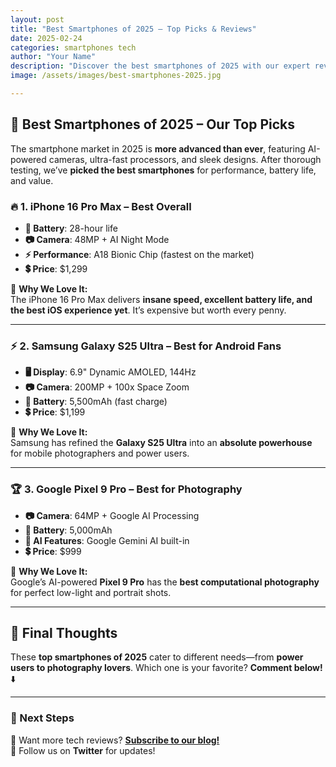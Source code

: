 ```yaml
---
layout: post
title: "Best Smartphones of 2025 – Top Picks & Reviews"
date: 2025-02-24
categories: smartphones tech
author: "Your Name"
description: "Discover the best smartphones of 2025 with our expert reviews, comparisons, and buying guide."
image: /assets/images/best-smartphones-2025.jpg

---
```


## 📱 Best Smartphones of 2025 – Our Top Picks

The smartphone market in 2025 is **more advanced than ever**, featuring AI-powered cameras, ultra-fast processors, and sleek designs. After thorough testing, we’ve **picked the best smartphones** for performance, battery life, and value.

### 🔥 1. iPhone 16 Pro Max – **Best Overall**
- **🔋 Battery**: 28-hour life  
- **📷 Camera**: 48MP + AI Night Mode  
- **⚡ Performance**: A18 Bionic Chip (fastest on the market)  
- **💲 Price**: $1,299  

📌 **Why We Love It:**  
The iPhone 16 Pro Max delivers **insane speed, excellent battery life, and the best iOS experience yet**. It’s expensive but worth every penny.

---

### ⚡ 2. Samsung Galaxy S25 Ultra – **Best for Android Fans**
- **🖥️ Display**: 6.9" Dynamic AMOLED, 144Hz  
- **📷 Camera**: 200MP + 100x Space Zoom  
- **🔋 Battery**: 5,500mAh (fast charge)  
- **💲 Price**: $1,199  

📌 **Why We Love It:**  
Samsung has refined the **Galaxy S25 Ultra** into an **absolute powerhouse** for mobile photographers and power users.

---

### 🏆 3. Google Pixel 9 Pro – **Best for Photography**
- **📷 Camera**: 64MP + Google AI Processing  
- **🔋 Battery**: 5,000mAh  
- **🧠 AI Features**: Google Gemini AI built-in  
- **💲 Price**: $999  

📌 **Why We Love It:**  
Google’s AI-powered **Pixel 9 Pro** has the **best computational photography** for perfect low-light and portrait shots.

---

## 📌 Final Thoughts  
These **top smartphones of 2025** cater to different needs—from **power users to photography lovers**. Which one is your favorite? **Comment below!** ⬇️  

---

### **🚀 Next Steps**
🔹 Want more tech reviews? **[Subscribe to our blog!](https://yourusername.github.io/subscribe)**  
🔹 Follow us on **Twitter** for updates!  

